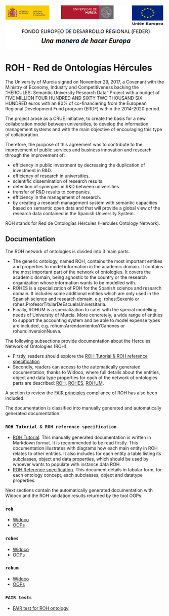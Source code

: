 ![](./Documentation/media/CabeceraDocumentosMD.png)

# ROH - Red de Ontologías Hércules

The University of Murcia signed on November 29, 2017, a Covenant with the Ministry of Economy, Industry and Competitiveness backing the “HÉRCULES: Semantic University Research Data” Project with a budget of FIVE MILLION FOUR HUNDRED AND SIXTY-TWO THOUSAND SIX HUNDRED euros with an 80% of co-financiering from the European Regional Development Fund program (ERDF) within the 2014-2020 period. 

The project arose as a CRUE initiative, to create the basis for a new collaboration model between universities, to develop the information management systems and with the main objective of encouraging this type of collaboration.

Therefore, the purpose of this agreement was to contribute to the improvement of public services and business innovation and research through the improvement of:
* efficiency in public investment by decreasing the duplication of investment in R&D.
* efficiency of research in universities.
* scientific dissemination of research results.
* detection of synergies in R&D between universities.
* transfer of R&D results to companies.
* efficiency in the management of research. 
* by creating a research management system with semantic capacities based on semantic open data and that will provide a global view of the research data contained in the Spanish University System.

ROH stands for Red de Ontologías Hércules (Hercules Ontology Network).

## Documentation
The ROH network of ontologies is divided into 3 main parts. 
* The generic ontology, named ROH, contains the most important entities and properties to model information in the academic domain. It contains the most important part of the network of ontologies. It covers the academic domain, being agnostic to the country or the research organization whose information wants to be modelled with. 
* ROHES is a specialization of ROH for the Spanish science and research domain. It includes some additional entities which are only used in the Spanish science and research domain, e.g. rohes:Sexenio or rohes:ProfesorTitularDeEscuelaUniversitaria. 
* Finally, ROHUM is a specialization to cater with the special modelling needs of University of Murcia. More concretely, a wide range of entities to support the accounting system and be able to model expense types are included, e.g. rohum:ArrendamientosYCanones or rohum:InversionNueva.

The following subsections provide documentation about the Hercules Network of Ontologies (ROH). 
* Firstly, readers should explore the [ROH Tutorial & ROH reference specification](#headManualDoc)
* Secondly, readers can access to the automatically generated documentation, thanks to Widoco, where full details about the entities, object and data type properties for each of the network of ontologies parts are described: [ROH](#headROH), [ROHES](#headROHES), [ROHUM](#headROHUM). 

A section to review the [FAIR principles](#headFAIR) compliance of ROH has also been included. 


The documentation is classified into manually generated and automatically generated documentation.  
### <a name="headManualDoc"></a>`ROH Tutorial & ROH reference specification`
- [ROH Tutorial](https://github.com/HerculesCRUE/GnossDeustoOnto/tree/master/Documentation). This manually generated documentation is written in Markdown format. It is recommended to be read firstly. This documentation illustrates with diagrams how each main entity in ROH relates to other entities. It also includes for each entity a table listing its subclasses, object and data properties, which should be used by whoever wants to populate with instance data ROH. 
- [ROH Reference specification](https://github.com/HerculesCRUE/GnossDeustoOnto/blob/master/Documentation/1-%20OntologyDocumentation.pdf). This document details in tabular form, for each ontology concept, each subclasses, object and datatype properties.

Next sections contain the automatically generated documentation with Widoco and the ROH validation results returned by the tool OOPs:

### <a name="headROH"></a>`roh`

- [Widoco](https://deustohercules.github.io/roh/roh/index.html)
- [OOPs](https://deustohercules.github.io/roh/roh/OOPSevaluation/oopsEval.html)

### <a name="headROHES"></a>`rohes`

- [Widoco](https://deustohercules.github.io/roh/rohes/index.html)
- [OOPs](https://deustohercules.github.io/roh/rohes/OOPSevaluation/oopsEval.html)


### <a name="headROHUM"></a>`rohum`

- [Widoco](https://deustohercules.github.io/roh/rohum/index.html)
- [OOPs](https://deustohercules.github.io/roh/rohum/OOPSevaluation/oopsEval.html)

### <a name="headFAIR"></a>`FAIR tests`
- [FAIR test for ROH ontology](https://fairsharing.github.io/FAIR-Evaluator-FrontEnd/#!/evaluations/4046)
